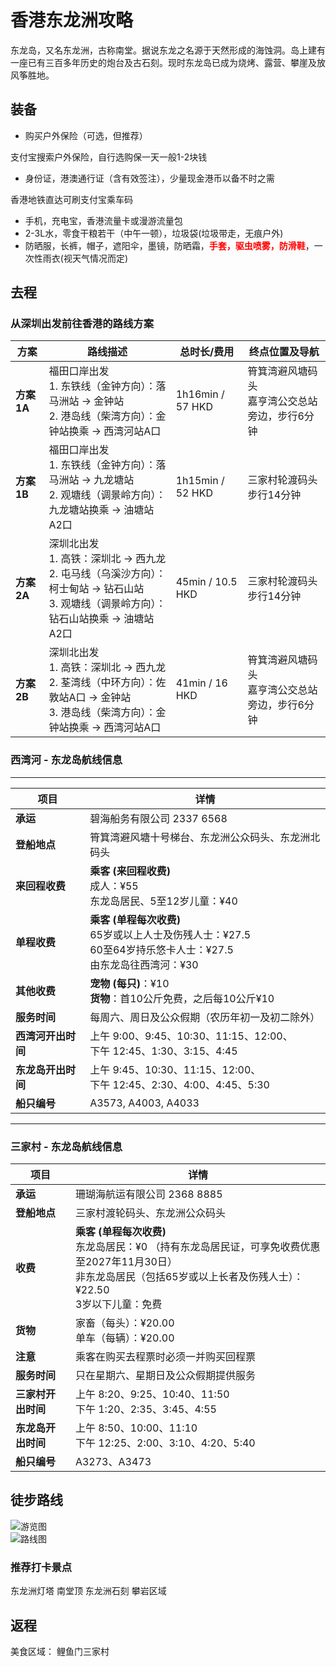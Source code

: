 # 香港东龙洲攻略

东龙岛，又名东龙洲，古称南堂。据说东龙之名源于天然形成的海蚀洞。岛上建有一座已有三百多年历史的炮台及古石刻。现时东龙岛已成为烧烤、露营、攀崖及放风筝胜地。

## 装备

- 购买户外保险（可选，但推荐）

支付宝搜索户外保险，自行选购保一天一般1-2块钱  

- 身份证，港澳通行证（含有效签注），少量现金港币以备不时之需

香港地铁直达可刷支付宝乘车码  

- 手机，充电宝，香港流量卡或漫游流量包
- 2-3L水，零食干粮若干（中午一顿），垃圾袋(垃圾带走，无痕户外)
- 防晒服，长裤，帽子，遮阳伞，墨镜，防晒霜，<strong style="color:red;">手套，驱虫喷雾，防滑鞋</strong>，一次性雨衣(视天气情况而定)

<strong style="color:red;"></strong>

## 去程

### 从深圳出发前往香港的路线方案

| 方案       | 路线描述     | 总时长/费用       | 终点位置及导航      |
|------------|-----|-------------------|--------------|
| **方案 1A** | 福田口岸出发<br>1. 东铁线（金钟方向）：落马洲站 → 金钟站<br>2. 港岛线（柴湾方向）：金钟站换乘 → 西湾河站A口       | 1h16min / 57 HKD | 筲箕湾避风塘码头<br>嘉亨湾公交总站旁边，步行6分钟                 |
| **方案 1B** | 福田口岸出发<br>1. 东铁线（金钟方向）：落马洲站 → 九龙塘站<br>2. 观塘线（调景岭方向）：九龙塘站换乘 → 油塘站A2口  | 1h15min / 52 HKD | 三家村轮渡码头<br>步行14分钟                                     |
| **方案 2A** | 深圳北出发<br>1. 高铁：深圳北 → 西九龙<br>2. 屯马线（乌溪沙方向）：柯士甸站 → 钻石山站<br>3. 观塘线（调景岭方向）：钻石山站换乘 → 油塘站A2口 | 45min / 10.5 HKD | 三家村轮渡码头<br>步行14分钟                                     |
| **方案 2B** | 深圳北出发<br>1. 高铁：深圳北 → 西九龙<br>2. 荃湾线（中环方向）：佐敦站A口 → 金钟站<br>3. 港岛线（柴湾方向）：金钟站换乘 → 西湾河站A口 | 41min / 16 HKD   | 筲箕湾避风塘码头<br>嘉亨湾公交总站旁边，步行6分钟                 |

### 西湾河 - 东龙岛航线信息
---
| 项目             | 详情                                           |
|------------------|------------------------------------------------|
| **承运**       | 碧海船务有限公司 2337 6568                             |
| **登船地点**     | 筲箕湾避风塘十号梯台、东龙洲公众码头、东龙洲北码头 |
| **来回程收费**   | **乘客 (来回程收费)**<br>成人：¥55<br>东龙岛居民、5至12岁儿童：¥40 |
| **单程收费**     | **乘客 (单程每次收费)**<br>65岁或以上人士及伤残人士：¥27.5<br>60至64岁持乐悠卡人士：¥27.5<br>由东龙岛往西湾河：¥30 |
| **其他收费**     | **宠物 (每只)**：¥10<br>**货物**：首10公斤免费，之后每10公斤¥10 |
| **服务时间**     | 每周六、周日及公众假期（农历年初一及初二除外） |
| **西湾河开出时间** | 上午 9:00、9:45、10:30、11:15、12:00、<br>下午 12:45、1:30、3:15、4:45 |
| **东龙岛开出时间** | 上午 9:45、10:30、11:15、12:00、<br>下午 12:45、2:30、4:00、4:45、5:30 |
| **船只编号** | A3573, A4003, A4033|
---

### 三家村 - 东龙岛航线信息

| 项目   | 详情              |
|-|-|
| **承运**         | 珊瑚海航运有限公司 2368 8885     |
| **登船地点**       | 三家村渡轮码头、东龙洲公众码头      |
| **收费**           | **乘客 (单程每次收费)**<br>东龙岛居民：¥0 （持有东龙岛居民证，可享免收费优惠至2027年11月30日）<br>非东龙岛居民（包括65岁或以上长者及伤残人士）：¥22.50<br>3岁以下儿童：免费 |
| **货物**           | 家畜（每头）：¥20.00<br>单车（每辆）：¥20.00      |
| **注意**           | 乘客在购买去程票时必须一并购买回程票   |
| **服务时间**       | 只在星期六、星期日及公众假期提供服务    |
| **三家村开出时间** | 上午 8:20、9:25、10:40、11:50<br>下午 1:20、2:35、3:45、4:55     |
| **东龙岛开出时间** | 上午 8:50、10:00、11:10<br>下午 12:25、2:00、3:10、4:20、5:40    |
| **船只编号**       | A3273、A3473    |

## 徒步路线

![游览图](./mainMap.jpg)  
![路线图](./trailMap.jpg)

### 推荐打卡景点

东龙洲灯塔
南堂顶
东龙洲石刻
攀岩区域

## 返程

美食区域： 鲤鱼门三家村
 
